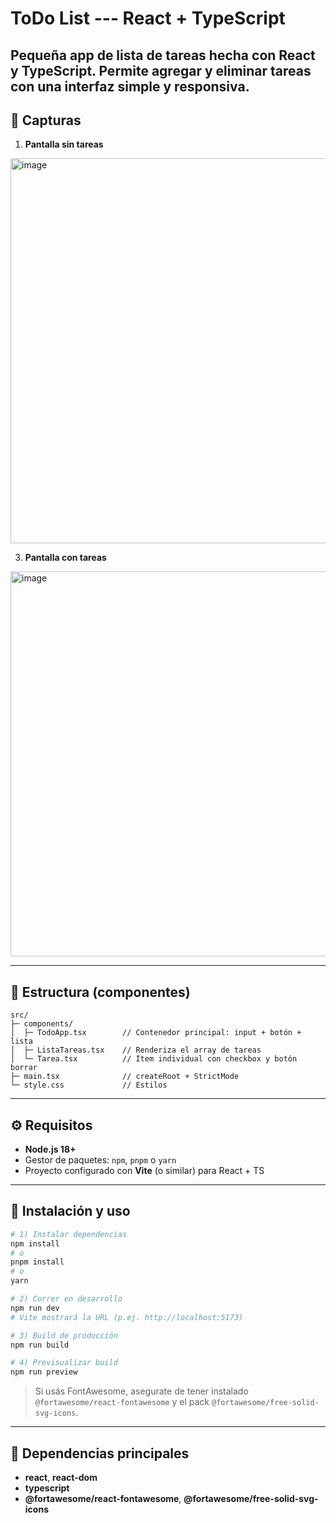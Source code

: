 # ToDo List --- React + TypeScript

Pequeña app de lista de tareas hecha con **React** y **TypeScript**.
Permite agregar y eliminar tareas con una interfaz simple y responsiva.
------------------------------------------------------------------------

## 👀 Capturas

1.  **Pantalla sin tareas**
   <img width="824" height="616" alt="image" src="https://github.com/user-attachments/assets/be35f7e8-cf37-430c-9ed1-96c78e78a9c3" />



3.  **Pantalla con tareas**
   <img width="824" height="616" alt="image" src="https://github.com/user-attachments/assets/9801ee47-ec52-4e13-9cfa-a39f04afca5d" />


------------------------------------------------------------------------

## 🧱 Estructura (componentes)

    src/
    ├─ components/
    │  ├─ TodoApp.tsx        // Contenedor principal: input + botón + lista
    │  ├─ ListaTareas.tsx    // Renderiza el array de tareas
    │  └─ Tarea.tsx          // Ítem individual con checkbox y botón borrar
    ├─ main.tsx              // createRoot + StrictMode
    └─ style.css             // Estilos

------------------------------------------------------------------------

## ⚙️ Requisitos

-   **Node.js 18+**
-   Gestor de paquetes: `npm`, `pnpm` o `yarn`
-   Proyecto configurado con **Vite** (o similar) para React + TS

------------------------------------------------------------------------

## 🚀 Instalación y uso

``` bash
# 1) Instalar dependencias
npm install
# o
pnpm install
# o
yarn

# 2) Correr en desarrollo
npm run dev
# Vite mostrará la URL (p.ej. http://localhost:5173)

# 3) Build de producción
npm run build

# 4) Previsualizar build
npm run preview
```

> Si usás FontAwesome, asegurate de tener instalado
> `@fortawesome/react-fontawesome` y el pack
> `@fortawesome/free-solid-svg-icons`.

------------------------------------------------------------------------

## 🧩 Dependencias principales

-   **react**, **react-dom**
-   **typescript**
-   **@fortawesome/react-fontawesome**,
    **@fortawesome/free-solid-svg-icons**
